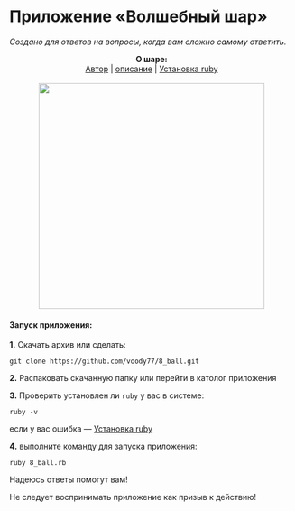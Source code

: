# Приложение «Волшебный шар»
*Создано для ответов на вопросы, когда вам сложно самому ответить.*

<p align="center">
  <b>О  шаре:</b><br>
  <a href="https://github.com/voody77">Автор</a> |
  <a href="https://ru.wikipedia.org/wiki/Magic_8_ball">описание</a> |
  <a href="https://rubyrush.ru/steps/setup-ruby.html">Установка ruby</a>
  <br><br>

  <img width="400" height="400" src="https://upload.wikimedia.org/wikipedia/commons/e/eb/Magic_eight_ball.png">
</p>




#### Запуск приложения:
**1.** Скачать архив или сделать:
```
git clone https://github.com/voody77/8_ball.git
```

 **2.** Распаковать скачанную папку или перейти в католог приложения

 **3.** Проверить установлен ли `ruby` у вас в системе:
```
ruby -v
```
если у вас ошибка —  <a href="https://rubyrush.ru/steps/setup-ruby.html">Установка ruby</a> 

 **4.** выполните команду для запуска приложения:
``` 
ruby 8_ball.rb
```

Надеюсь ответы помогут вам!

Не следует воспринимать приложение как призыв к действию!